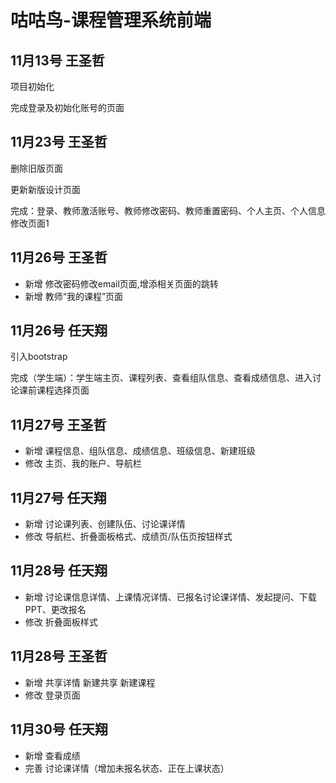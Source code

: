 ﻿# 咕咕鸟-课程管理系统前端

## 11月13号 王圣哲

项目初始化

完成登录及初始化账号的页面

## 11月23号 王圣哲

删除旧版页面

更新新版设计页面

完成：登录、教师激活账号、教师修改密码、教师重置密码、个人主页、个人信息修改页面1

## 11月26号 王圣哲

+ 新增 修改密码修改email页面,增添相关页面的跳转
+ 新增 教师“我的课程”页面

## 11月26号 任天翔

引入bootstrap

完成（学生端）：学生端主页、课程列表、查看组队信息、查看成绩信息、进入讨论课前课程选择页面


## 11月27号 王圣哲

+ 新增 课程信息、组队信息、成绩信息、班级信息、新建班级
+ 修改 主页、我的账户、导航栏

## 11月27号 任天翔

+ 新增 讨论课列表、创建队伍、讨论课详情
+ 修改 导航栏、折叠面板格式、成绩页/队伍页按钮样式

## 11月28号 任天翔

+ 新增 讨论课信息详情、上课情况详情、已报名讨论课详情、发起提问、下载PPT、更改报名
+ 修改 折叠面板样式

## 11月28号 王圣哲
+ 新增 共享详情 新建共享 新建课程 
+ 修改 登录页面 

## 11月30号 任天翔

+ 新增 查看成绩
+ 完善 讨论课详情（增加未报名状态、正在上课状态）
